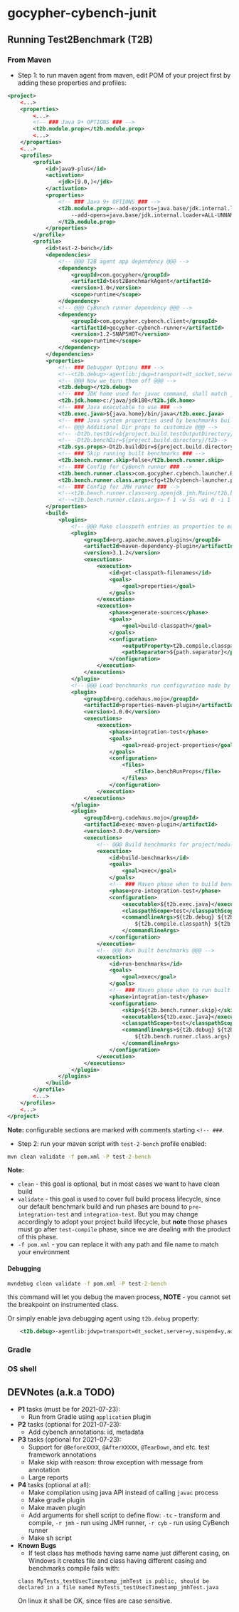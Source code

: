 # gocypher-cybench-junit

## Running Test2Benchmark (T2B)

### From Maven 

* Step 1: to run maven agent from maven, edit POM of your project first by adding these properties and profiles:
```xml
<project>
    <...>
    <properties>
        <...>
        <!-- ### Java 9+ OPTIONS ### -->
        <t2b.module.prop></t2b.module.prop>
        <...>
    </properties>
    <...>    
    <profiles>
        <profile>
            <id>java9-plus</id>
            <activation>
                <jdk>[9.0,)</jdk>
            </activation>
            <properties>
                <!-- ### Java 9+ OPTIONS ### -->
                <t2b.module.prop>--add-exports=java.base/jdk.internal.loader=ALL-UNNAMED
                    --add-opens=java.base/jdk.internal.loader=ALL-UNNAMED
                </t2b.module.prop>
            </properties>
        </profile>  
        <profile>                    
            <id>test-2-bench</id>
            <dependencies>
                <!-- @@@ T2B agent app dependency @@@ -->
                <dependency>
                    <groupId>com.gocypher</groupId>
                    <artifactId>test2BenchmarkAgent</artifactId>
                    <version>1.0</version>
                    <scope>runtime</scope>
                </dependency>
                <!-- @@@ CyBench runner dependency @@@ -->
                <dependency>
                    <groupId>com.gocypher.cybench.client</groupId>
                    <artifactId>gocypher-cybench-runner</artifactId>
                    <version>1.2-SNAPSHOT</version>
                    <scope>runtime</scope>
                </dependency>
            </dependencies>
            <properties>
                <!-- ### Debugger Options ### -->
                <!--<t2b.debug>-agentlib:jdwp=transport=dt_socket,server=y,suspend=y,address=5005</t2b.debug>-->
                <!-- @@@ Now we turn them off @@@ -->
                <t2b.debug></t2b.debug>
                <!-- ### JDK home used for javac command, shall match java version running this script to work as expected ### -->
                <t2b.jdk.home>c:/java/jdk180</t2b.jdk.home>
                <!-- ### Java executable to use ### -->
                <t2b.exec.java>${java.home}/bin/java</t2b.exec.java>
                <!-- ### Java system properties used by benchmarks builder ###-->
                <!-- @@@ Additional Dir props to customize @@@ -->
                <!-- -Dt2b.testDir=${project.build.testOutputDirectory}-->
                <!-- -Dt2b.benchDir=${project.build.directory}/t2b-->
                <t2b.sys.props>-Dt2b.buildDir=${project.build.directory} -Dt2b.jdkHome=${t2b.jdk.home}</t2b.sys.props>
                <!-- ### Skip running built benchmarks ### -->
                <t2b.bench.runner.skip>false</t2b.bench.runner.skip>
                <!-- ### Config for CyBench runner ### -->
                <t2b.bench.runner.class>com.gocypher.cybench.launcher.BenchmarkRunner</t2b.bench.runner.class>
                <t2b.bench.runner.class.args>cfg=t2b/cybench-launcher.properties</t2b.bench.runner.class.args>
                <!-- ### Config for JMH runner ### -->
                <!--<t2b.bench.runner.class>org.openjdk.jmh.Main</t2b.bench.runner.class>-->
                <!--<t2b.bench.runner.class.args>-f 1 -w 5s -wi 0 -i 1 -r 5s -t 1 -bm Throughput</t2b.bench.runner.class.args>-->
            </properties>
            <build>
                <plugins>
                    <!-- @@@ Make classpath entries as properties to ease access @@@ -->
                    <plugin>
                        <groupId>org.apache.maven.plugins</groupId>
                        <artifactId>maven-dependency-plugin</artifactId>
                        <version>3.1.2</version>
                        <executions>
                            <execution>
                                <id>get-classpath-filenames</id>
                                <goals>
                                    <goal>properties</goal>
                                </goals>
                            </execution>
                            <execution>
                                <phase>generate-sources</phase>
                                <goals>
                                    <goal>build-classpath</goal>
                                </goals>
                                <configuration>
                                    <outputProperty>t2b.compile.classpath</outputProperty>
                                    <pathSeparator>${path.separator}</pathSeparator>
                                </configuration>
                            </execution>
                        </executions>
                    </plugin>
                    <!-- @@@ Load benchmarks run configuration made by t2b @@@ -->
                    <plugin>
                        <groupId>org.codehaus.mojo</groupId>
                        <artifactId>properties-maven-plugin</artifactId>
                        <version>1.0.0</version>
                        <executions>
                            <execution>
                                <phase>integration-test</phase>
                                <goals>
                                    <goal>read-project-properties</goal>
                                </goals>
                                <configuration>
                                    <files>
                                        <file>.benchRunProps</file>
                                    </files>
                                </configuration>
                            </execution>
                        </executions>
                    </plugin>
                    <plugin>
                        <groupId>org.codehaus.mojo</groupId>
                        <artifactId>exec-maven-plugin</artifactId>
                        <version>3.0.0</version>
                        <executions>
                            <!-- @@@ Build benchmarks for project/module defined unit tests @@@ -->
                            <execution>
                                <id>build-benchmarks</id>
                                <goals>
                                    <goal>exec</goal>
                                </goals>
                                <!-- ### Maven phase when to build benchmarks for project/module defined unit tests ### -->
                                <phase>pre-integration-test</phase>
                                <configuration>
                                    <executable>${t2b.exec.java}</executable>
                                    <classpathScope>test</classpathScope>
                                    <commandlineArgs>${t2b.debug} ${t2b.module.prop} -javaagent:${com.gocypher:test2BenchmarkAgent:jar} -cp
                                        ${t2b.compile.classpath} ${t2b.sys.props} com.gocypher.cybench.Test2Benchmark
                                    </commandlineArgs>
                                </configuration>
                            </execution>
                            <!-- @@@ Run built benchmarks @@@ -->
                            <execution>
                                <id>run-benchmarks</id>
                                <goals>
                                    <goal>exec</goal>
                                </goals>
                                <!-- ### Maven phase when to run built benchmarks ### -->
                                <phase>integration-test</phase>
                                <configuration>
                                    <skip>${t2b.bench.runner.skip}</skip>
                                    <executable>${t2b.exec.java}</executable>
                                    <classpathScope>test</classpathScope>
                                    <commandlineArgs>${t2b.debug} ${t2b.module.prop} -cp ${RUN_CLASS_PATH} ${t2b.bench.runner.class}
                                        ${t2b.bench.runner.class.args}
                                    </commandlineArgs>
                                </configuration>
                            </execution>
                        </executions>
                    </plugin>
                </plugins>
            </build>
        </profile>
        <...>
    </profiles>
    <...>
</project>    
```
**Note:** configurable sections are marked with comments starting `<!-- ###`.
    
* Step 2: run your maven script with `test-2-bench` profile enabled:
```cmd
mvn clean validate -f pom.xml -P test-2-bench 
```

**Note:**
* `clean` - this goal is optional, but in most cases we want to have clean build
* `validate` - this goal is used to cover full build process lifecycle, since our default benchmark build and run phases are bound to 
`pre-integration-test` and `integration-test`. But you may change accordingly to adopt your project build lifecycle, but **note** those 
phases must go after `test-compile` phase, since we are dealing with the product of this phase.  
* `-f pom.xml` - you can replace it with any path and file name to match your environment

#### Debugging
```cmd
mvndebug clean validate -f pom.xml -P test-2-bench  
```
this command will let you debug the maven process, **NOTE** - you cannot set the breakpoint on instrumented class.

Or simply enable java debugging agent using `t2b.debug` property:
```xml
    <t2b.debug>-agentlib:jdwp=transport=dt_socket,server=y,suspend=y,address=5005</t2b.debug>
```

### Gradle

### OS shell

## DEVNotes (a.k.a TODO)

* **P1** tasks (must be for 2021-07-23):
    * Run from Gradle using `application` plugin
* **P2** tasks (optional for 2021-07-23): 
    * Add cybench annotations: id, metadata
* **P3** tasks (optional for 2021-07-23):
    * Support for `@BeforeXXXX`, `@AfterXXXXX`, `@TearDown`, and etc. test framework annotations
    * Make skip with reason: throw exception with message from annotation
    * Large reports
* **P4** tasks (optional at all):
    * Make compilation using java API instead of calling `javac` process
    * Make gradle plugin
    * Make maven plugin
    * Add arguments for shell script to define flow: `-tc` - transform and compile, `-r jmh` - run using JMH runner, `-r cyb` - run using 
    CyBench runner
    * Make sh script
* **Known Bugs**
    * If test class has methods having same name just different casing, on Windows it creates file and class having different casing and 
    benchmarks compile fails with:
    ```
    class MyTests_testUsecTimestamp_jmhTest is public, should be declared in a file named MyTests_testUsecTimestamp_jmhTest.java
    ```
    On linux it shall be OK, since files are case sensitive.

